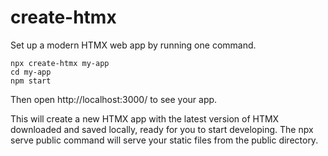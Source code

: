 # create-htmx

Set up a modern HTMX web app by running one command.

    npx create-htmx my-app
    cd my-app
    npm start

Then open http://localhost:3000/ to see your app.

This will create a new HTMX app with the latest version of HTMX downloaded and saved locally, ready for you to start developing. The npx serve public command will serve your static files from the public directory.
